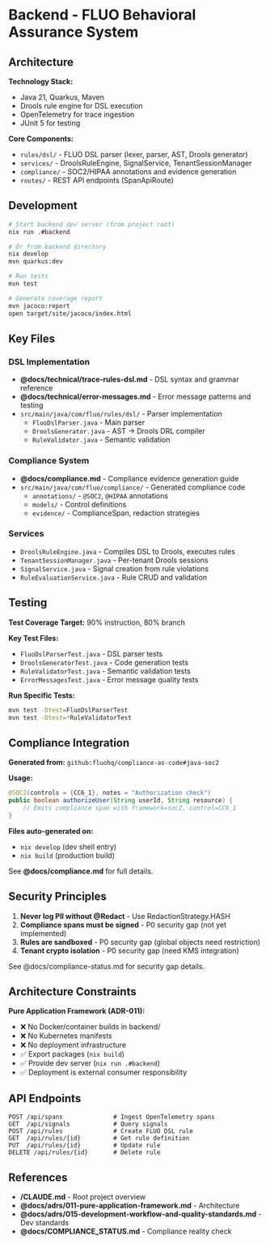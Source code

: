 # Backend - FLUO Behavioral Assurance System

## Architecture

**Technology Stack:**
- Java 21, Quarkus, Maven
- Drools rule engine for DSL execution
- OpenTelemetry for trace ingestion
- JUnit 5 for testing

**Core Components:**
- `rules/dsl/` - FLUO DSL parser (lexer, parser, AST, Drools generator)
- `services/` - DroolsRuleEngine, SignalService, TenantSessionManager
- `compliance/` - SOC2/HIPAA annotations and evidence generation
- `routes/` - REST API endpoints (SpanApiRoute)

## Development

```bash
# Start backend dev server (from project root)
nix run .#backend

# Or from backend directory
nix develop
mvn quarkus:dev

# Run tests
mvn test

# Generate coverage report
mvn jacoco:report
open target/site/jacoco/index.html
```

## Key Files

### DSL Implementation
- **@docs/technical/trace-rules-dsl.md** - DSL syntax and grammar reference
- **@docs/technical/error-messages.md** - Error message patterns and testing
- `src/main/java/com/fluo/rules/dsl/` - Parser implementation
  - `FluoDslParser.java` - Main parser
  - `DroolsGenerator.java` - AST → Drools DRL compiler
  - `RuleValidator.java` - Semantic validation

### Compliance System
- **@docs/compliance.md** - Compliance evidence generation guide
- `src/main/java/com/fluo/compliance/` - Generated compliance code
  - `annotations/` - `@SOC2`, `@HIPAA` annotations
  - `models/` - Control definitions
  - `evidence/` - ComplianceSpan, redaction strategies

### Services
- `DroolsRuleEngine.java` - Compiles DSL to Drools, executes rules
- `TenantSessionManager.java` - Per-tenant Drools sessions
- `SignalService.java` - Signal creation from rule violations
- `RuleEvaluationService.java` - Rule CRUD and validation

## Testing

**Test Coverage Target:** 90% instruction, 80% branch

**Key Test Files:**
- `FluoDslParserTest.java` - DSL parser tests
- `DroolsGeneratorTest.java` - Code generation tests
- `RuleValidatorTest.java` - Semantic validation tests
- `ErrorMessagesTest.java` - Error message quality tests

**Run Specific Tests:**
```bash
mvn test -Dtest=FluoDslParserTest
mvn test -Dtest=*RuleValidatorTest
```

## Compliance Integration

**Generated from:** `github:fluohq/compliance-as-code#java-soc2`

**Usage:**
```java
@SOC2(controls = {CC6_1}, notes = "Authorization check")
public boolean authorizeUser(String userId, String resource) {
    // Emits compliance span with framework=soc2, control=CC6_1
}
```

**Files auto-generated on:**
- `nix develop` (dev shell entry)
- `nix build` (production build)

See **@docs/compliance.md** for full details.

## Security Principles

1. **Never log PII without @Redact** - Use RedactionStrategy.HASH
2. **Compliance spans must be signed** - P0 security gap (not yet implemented)
3. **Rules are sandboxed** - P0 security gap (global objects need restriction)
4. **Tenant crypto isolation** - P0 security gap (need KMS integration)

See @docs/compliance-status.md for security gap details.

## Architecture Constraints

**Pure Application Framework (ADR-011):**
- ❌ No Docker/container builds in backend/
- ❌ No Kubernetes manifests
- ❌ No deployment infrastructure
- ✅ Export packages (`nix build`)
- ✅ Provide dev server (`nix run .#backend`)
- ✅ Deployment is external consumer responsibility

## API Endpoints

```
POST /api/spans              # Ingest OpenTelemetry spans
GET  /api/signals            # Query signals
POST /api/rules              # Create FLUO DSL rule
GET  /api/rules/{id}         # Get rule definition
PUT  /api/rules/{id}         # Update rule
DELETE /api/rules/{id}       # Delete rule
```

## References

- **/CLAUDE.md** - Root project overview
- **@docs/adrs/011-pure-application-framework.md** - Architecture
- **@docs/adrs/015-development-workflow-and-quality-standards.md** - Dev standards
- **@docs/COMPLIANCE_STATUS.md** - Compliance reality check
